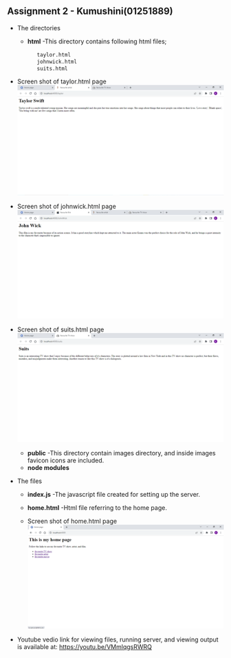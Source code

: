 ## Assignment 2 - Kumushini(01251889)

* The directories
  * **html**
    -This directory contains following html files;
     
           taylor.html 
           johnwick.html 
           suits.html

* Screen shot of taylor.html page
<kbd><img src="Screenshots/Screenshot_of_fav_artist.png" width="700" ></kbd>

* Screen shot of johnwick.html page
<kbd><img src="Screenshots/Screenshot_of_fav_movie.png" width="700" ></kbd>

* Screen shot of suits.html page
<kbd><img src="Screenshots/Screenshot_of_fav_TV_show.png" width="700" ></kbd>

  * **public**
    -This directory contain images directory, and inside images favicon icons are included.
  * **node modules**
    
* The files
   * **index.js**
     -The javascript file created for setting up the server.
   * **home.html**
     -Html file referring to the home page.
     
   * Screen shot of home.html page
   <kbd><img src="Screenshots/Screenshot_of_home_page.png" width="700" ></kbd>

* Youtube vedio link for viewing files, running server, and viewing output is available at: https://youtu.be/VMmlqgsRWRQ 
